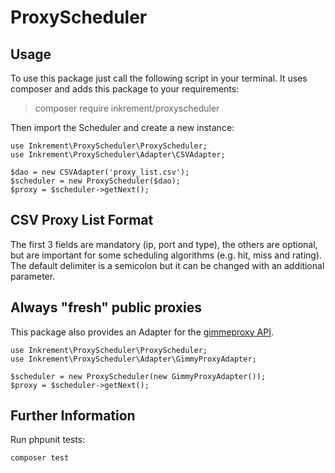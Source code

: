 # ProxyScheduler

## Usage
To use this package just call the following script in your terminal. It uses composer
and adds this package to your requirements:

> composer require inkrement/proxyscheduler

Then import the Scheduler and create a new instance:

```
use Inkrement\ProxyScheduler\ProxyScheduler;
use Inkrement\ProxyScheduler\Adapter\CSVAdapter;

$dao = new CSVAdapter('proxy_list.csv');
$scheduler = new ProxyScheduler($dao);
$proxy = $scheduler->getNext();
```

## CSV Proxy List Format
The first 3 fields are mandatory (ip, port and type), the others are optional, but are
important for some scheduling algorithms (e.g. hit, miss and rating). The default
delimiter is a semicolon but it can be changed with an additional parameter.

## Always "fresh" public proxies
This package also provides an Adapter for the [gimmeproxy API](http://gimmeproxy.com/#api).

```
use Inkrement\ProxyScheduler\ProxyScheduler;
use Inkrement\ProxyScheduler\Adapter\GimmyProxyAdapter;

$scheduler = new ProxyScheduler(new GimmyProxyAdapter());
$proxy = $scheduler->getNext();
```

## Further Information
Run phpunit tests:

```
composer test
```
